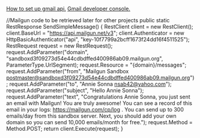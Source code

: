 [How to set up gmail api.](https://developers.google.com/gmail/api/quickstart/dotnet)
[Gmail developer console.](https://console.developers.google.com/apis/credentials/)


//Mailgun code to be retrieved later for other projects
public static RestResponse SendSimpleMessage() {
    RestClient client = new RestClient();
    client.BaseUrl = "https://api.mailgun.net/v3";
    client.Authenticator =
           new HttpBasicAuthenticator("api",
                                      "key-10f7799a2bcff1673f24dd16f4511525");
    RestRequest request = new RestRequest();
    request.AddParameter("domain",
                        "sandboxd3f09273d54e44cdbdffed400986ab09.mailgun.org", ParameterType.UrlSegment);
    request.Resource = "{domain}/messages";
    request.AddParameter("from", "Mailgun Sandbox <postmaster@sandboxd3f09273d54e44cdbdffed400986ab09.mailgun.org>");
    request.AddParameter("to", "Annie Sonna <nsab42@yahoo.com>");
    request.AddParameter("subject", "Hello Annie Sonna");
    request.AddParameter("text", "Congratulations Annie Sonna, you just sent an email with Mailgun!  You are truly awesome!  You can see a record of this email in your logs: https://mailgun.com/cp/log .  You can send up to 300 emails/day from this sandbox server.  Next, you should add your own domain so you can send 10,000 emails/month for free.");
    request.Method = Method.POST;
    return client.Execute(request);
}

